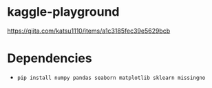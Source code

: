 # kaggle-playground
https://qiita.com/katsu1110/items/a1c3185fec39e5629bcb

# Dependencies
* ```pip install numpy pandas seaborn matplotlib sklearn missingno```
